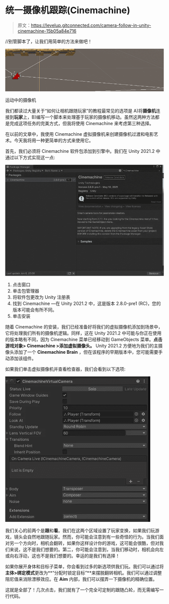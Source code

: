 # 统一摄像机跟踪(Cinemachine)

> 原文：<https://levelup.gitconnected.com/camera-follow-in-unity-cinemachine-15b05a84e716>

//别管脚本了，让我们用简单的方法来做吧！

![](img/40be711c583b61d0e33855511f66822f.png)

运动中的摄像机

我们都读过大量关于“如何让相机跟随玩家”的教程最常见的选项是 A)将**摄像机**连接到**玩家**上，B)编写一个脚本来处理基于玩家的摄像机移动。虽然这两种方法都是完成这项任务的完美方式，但我将使用 Cinemachine 来考虑第三种选择。

在以前的文章中，我使用 Cinemachine 虚拟摄像机来创建摄像机过渡和电影艺术。今天我将用一种更简单的方式来使用它。

首先，我们必须将 Cinemachine 软件包添加到引擎中。我们在 Unity 2021.2 中通过以下方式实现这一点:

![](img/5bcd2871584b5e2c5126f492b9581b02.png)

1.  点击窗口
2.  单击包管理器
3.  将软件包更改为 Unity 注册表
4.  找到 Cinemachine —在 Unity 2021.2 中，这是版本 2.8.0-pre1 (RC)，您的版本可能会有所不同。
5.  单击安装

随着 Cinemachine 的安装，我们已经准备好将我们的虚拟摄像机添加到场景中，它将处理我们所有的摄像机逻辑。同样，这在 Unity 2021.2 中可能与你正在使用的版本略有不同，因为 Cinemachine 菜单已经移动到 GameObjects 菜单。**点击游戏对象> Cinemachine >添加虚拟摄像头。** Unity 2021.2 方便地为我们的主摄像头添加了一个 **Cinemachine Brain** ，但在该程序的早期版本中，您可能需要手动添加该组件。

如果我们单击虚拟摄像机并查看检查器，我们会看到以下选项:

![](img/e19a5fcac5a12b988e1db47e98c16f38.png)

我们关心的前两个是**跟**和**看**。我们在这两个区域设置了玩家变换，如果我们玩游戏，镜头会自然地跟随玩家。然而，你可能会注意到有一些奇怪的行为。当我们面对另一个方向时，相机会翻转，如果你这样设计你的游戏，这可能会很酷，但对我们来说，这不是我们想要的。第二，你可能会注意到，当我们移动时，相机会向左或向右浮动，这也不是我们想要的。幸运的是我们有选择！

如果你展开身体和目标子菜单，你会看到过多的新选项供我们玩。我们可以通过将**主体>绑定模式**更改为**“分配时锁定目标”**来摆脱翻转相机。我们可以通过调整阻尼值来消除漂移效应。在 **Aim** 内部，我们可以摆弄一下摄像机的精确位置。

这就是全部了！几次点击，我们就有了一个完全可定制的跟随凸轮，而无需编写一行代码。